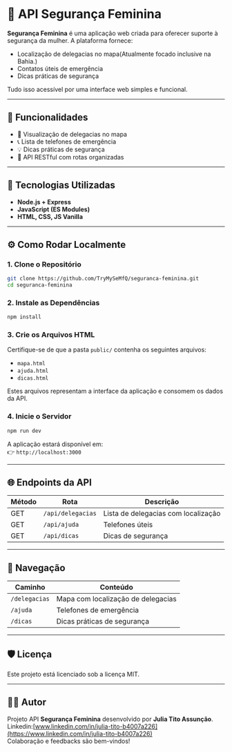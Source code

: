 
# 💜 API Segurança Feminina

**Segurança Feminina** é uma aplicação web criada para oferecer suporte à segurança da mulher. A plataforma fornece:

- Localização de delegacias no mapa(Atualmente focado inclusive na Bahia.)
- Contatos úteis de emergência
- Dicas práticas de segurança

Tudo isso acessível por uma interface web simples e funcional.

---

## 🧩 Funcionalidades

- 📍 Visualização de delegacias no mapa
- 📞 Lista de telefones de emergência
- 💡 Dicas práticas de segurança
- 🔌 API RESTful com rotas organizadas

---

## 🚀 Tecnologias Utilizadas

- **Node.js + Express**
- **JavaScript (ES Modules)**
- **HTML, CSS, JS Vanilla**

---

## ⚙️ Como Rodar Localmente

### 1. Clone o Repositório

```bash
git clone https://github.com/TryMySeMfQ/seguranca-feminina.git
cd seguranca-feminina
```

### 2. Instale as Dependências

```bash
npm install
```

### 3. Crie os Arquivos HTML

Certifique-se de que a pasta `public/` contenha os seguintes arquivos:

- `mapa.html`
- `ajuda.html`
- `dicas.html`

Estes arquivos representam a interface da aplicação e consomem os dados da API.

### 4. Inicie o Servidor

```bash
npm run dev
```

A aplicação estará disponível em:  
👉 `http://localhost:3000`

---

## 🌐 Endpoints da API

| Método | Rota            | Descrição                          |
|--------|------------------|--------------------------------------|
| GET    | `/api/delegacias` | Lista de delegacias com localização |
| GET    | `/api/ajuda`      | Telefones úteis                     |
| GET    | `/api/dicas`      | Dicas de segurança                 |

---

## 🧭 Navegação

| Caminho       | Conteúdo                                |
|---------------|------------------------------------------|
| `/delegacias` | Mapa com localização de delegacias       |
| `/ajuda`      | Telefones de emergência                  |
| `/dicas`      | Dicas práticas de segurança              |

---

## 🛡️ Licença

Este projeto está licenciado sob a licença MIT.

---

## 👩‍💻 Autor
Projeto API **Segurança Feminina** desenvolvido por **Julia Tito Assunção**.  
Linkedin:[www.linkedin.com/in/julia-tito-b4007a226](https://www.linkedin.com/in/julia-tito-b4007a226)  
Colaboração e feedbacks são bem-vindos!



